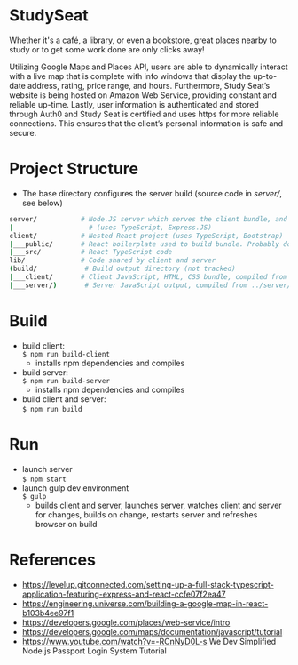 # StudySeat

Whether it's a café, a library, or even a bookstore, great places nearby to study or to get some work done are only clicks away!

Utilizing Google Maps and Places API, users are able to dynamically interact with a live map that is complete with info windows that display the up-to-date address, rating, price range, and hours. Furthermore, Study Seat’s website is being hosted on Amazon Web Service, providing constant and reliable up-time. Lastly, user information is authenticated and stored through Auth0 and Study Seat is certified and uses https for more reliable connections. This ensures that the client’s personal information is safe and secure.


# Project Structure
 * The base directory configures the server build (source code in *server/*, see below)
```bash
server/           # Node.JS server which serves the client bundle, and handles HTTP requests 
|                   # (uses TypeScript, Express.JS)
client/           # Nested React project (uses TypeScript, Bootstrap)
|___public/       # React boilerplate used to build bundle. Probably don't ever need to edit
|___src/          # React TypeScript code
lib/              # Code shared by client and server
(build/            # Build output directory (not tracked)            
|___client/       # Client JavaScript, HTML, CSS bundle, compiled from ../client/
|___server/)       # Server JavaScript output, compiled from ../server/
```

# Build
 * build client:                
    ```$ npm run build-client```
    * installs npm dependencies and compiles
 * build server:                
    ```$ npm run build-server```
    * installs npm dependencies and compiles
 * build client and server:     
    ```$ npm run build```

# Run
 * launch server                
    ```$ npm start```
 * launch gulp dev environment  
    ```$ gulp```
    * builds client and server, launches server, watches
        client and server for changes, builds on change, 
        restarts server and refreshes browser on build

# References
 * https://levelup.gitconnected.com/setting-up-a-full-stack-typescript-application-featuring-express-and-react-ccfe07f2ea47
 * https://engineering.universe.com/building-a-google-map-in-react-b103b4ee97f1
 * https://developers.google.com/places/web-service/intro
 * https://developers.google.com/maps/documentation/javascript/tutorial
 * https://www.youtube.com/watch?v=-RCnNyD0L-s We Dev Simplified Node.js Passport Login System Tutorial

